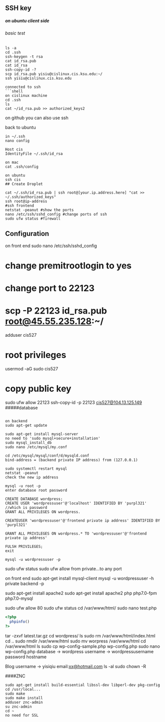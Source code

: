 ## SSH key
##### on ubuntu client side
###### basic test
```shell
ls -a
cd .ssh
ssh-keygen -t rsa
cat id_rsa.pub
cat id_rsa
ssh-copy-id -?
scp id_rsa.pub yisiu@cislinux.cis.ksu.edu:~/
ssh yisiu@cislinux.cis.ksu.edu

connected to ssh 
```shell
on cislinux machine
cd .ssh
ls 
cat ~/id_rsa.pub >> authorized_keys2
```

on github you can also use ssh

back to ubuntu
```shell
in ~/.ssh
nano config

Host cis 
IdentityFile ~/.ssh/id_rsa

on mac
cat .ssh/config

on ubuntu 
ssh cis
## Create Droplet

```
```shell
cat ~/.ssh/id_rsa.pub | ssh root@[your.ip.address.here] "cat >> ~/.ssh/authorized_keys"
ssh root@ip-address
#ssh frontend
netstat -peanut #show the ports
nano /etc/ssh/sshd_config #change ports of ssh
sudo ufw status #firewall
```
## Configuration
on front end
sudo nano /etc/ssh/sshd_config
# change premitrootlogin to yes
# change port to 22123
# scp -P 22123 id_rsa.pub root@45.55.235.128:~/
adduser cis527
# root privileges
usermod -aG sudo cis527

# copy public key
sudo ufw allow 22123
ssh-copy-id -p 22123 cis527@104.13.125.149
#####database
```shell

on backend 
sudo apt-get update

sudo apt-get install mysql-server
no need to 'sudo mysql+secure+installation'
sudo mysql_install_db
sudo nano /etc/mysql/my.conf

cd /etc/mysql/mysql/conf/d/mysqld.conf
bind-address = (backend private IP address) from (127.0.0.1)

sudo systemctl restart mysql
netstat -peanut
check the new ip address

mysql -u root -p 
enter database root password
```

```mysql
CREATE DATABASE wordpress;
CREATE USER 'wordpressuser'@'localhost' IDENTIFIED BY 'purpl321' 
//which is password
GRANT ALL PRIVILEGES ON wordpress.

CREATEUSER 'wordpressuser'@'frontend private ip address' IDENTIFIED BY 'purpl321'

GRANT ALL PRIVILEGES ON wordpress.* TO 'wordpressuser'@'frontend private ip address'

FULSH PRIVILEGES;
exit

mysql -u wordpressuser -p 

```
sudo ufw status
sudo ufw allow from private...to any port 

on front end
sudo apt-get install mysql-client
mysql -u wordpressuser -h private backend -p

sudo apt-get install apache2
sudo apt-get install apache2 php php7.0-fpm php7.0-mysql

sudo ufw allow 80
sudo ufw status
cd /var/www/html/
sudo nano test.php
```php
<?php
  phpinfo()
?>
```
tar -zxvf latest.tar.gz
cd wordpress/
ls
sudo rm /var/www/html/index.html
cd ..
sudo rmdir /var/www/html
sudo mv worpress /var/www/html
cd /var/www/html
ls
sudo cp wp-config-sample.php wp-config.php
sudo nano wp-config.php
database -> wordpress
username -> wordpressusername
password
hostname


Blog
username -> yisiqiu
email:xx@hotmail.com
ls -al
sudo chown -R 


####ZNC
```shell
sudo apt-get install build-essential libssl-dev libperl-dev pkg-config
cd /usr/local...
sudo make 
sudo make install
adduser znc-admin
su znc-admin
cd ~
no need for SSL

```

